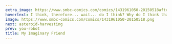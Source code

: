 ```yaml
---
extra_image: https://www.smbc-comics.com/comics/1431961050-20150518after.png
hovertext: I think, therefore... wait... do I think? Why do I think that?
image: https://www.smbc-comics.com/comics/1431961050-20150518.png
next: asteroid-harvesting
prev: you-robot
title: My Imaginary Friend
---
```

